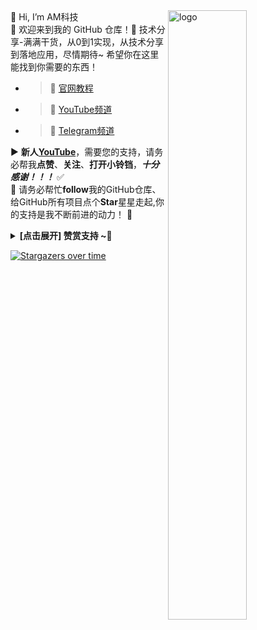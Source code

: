 <img src="https://github-readme-stats.vercel.app/api?username=ansoncloud8&show_icons=false&theme=Default&bg_color=30,fcb590,e46454&title_color=fff&text_color=fff&icon_color=fff" alt="logo" align="right" width="50%" />
👋 Hi, I’m AM科技
</br>🤖 欢迎来到我的 GitHub 仓库！💞️ 技术分享-满满干货，从0到1实现，从技术分享到落地应用，尽情期待~ 希望你在这里能找到你需要的东西！

- >🚀 [官网教程](https://am.809098.xyz)
- >👀 [YouTube频道](https://youtube.com/@AM_CLUB)
- >🌱 [Telegram频道](https://t.me/AM_CLUBS)

▶️ **新人[YouTube](https://youtube.com/@AM_CLUB)**，需要您的支持，请务必帮我**点赞**、**关注**、**打开小铃铛**，***十分感谢！！！*** ✅
</br>🎁 请务必帮忙**follow**我的GitHub仓库、给GitHub所有项目点个**Star**星星走起,你的支持是我不断前进的动力！ 💖
<details><summary><strong> [点击展开] 赞赏支持 ~🧧</strong></summary>
*我非常感谢您的赞赏和支持，它们将极大地激励我继续创新，持续产生有价值的工作。*
  
- **TRC20:** `TWTxUyay6QJN3K4fs4kvJTT8Zfa2mWTwDD`
  
</details>

[![Stargazers over time](https://starchart.cc/ansoncloud8/am-tunnel.svg?variant=adaptive)](https://starchart.cc/ansoncloud8/am-tunnel)

<!---
ansoncloud8/ansoncloud8 is a ✨ special ✨ repository because its `README.md` (this file) appears on your GitHub profile.
You can click the Preview link to take a look at your changes.
--->
